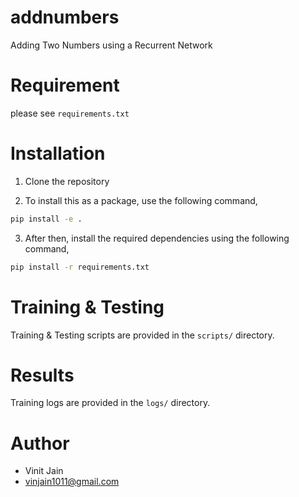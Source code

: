 # addnumbers
Adding Two Numbers using a Recurrent Network

# Requirement
please see `requirements.txt`

# Installation
1) Clone the repository

2) To install this as a package, use the following command,
```bash
pip install -e .
```

3) After then, install the required dependencies using the following command,

```bash
pip install -r requirements.txt
```
# Training & Testing
Training & Testing scripts are provided in the `scripts/` directory.

# Results
Training logs are provided in the `logs/` directory.

# Author

* Vinit Jain
* vinjain1011@gmail.com

